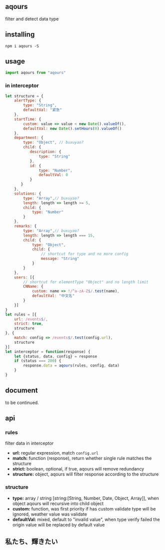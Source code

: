 ## aqours

filter and detect data type

## installing 

```shell
npm i aqours -S
```

## usage

```js
import aqours from "aqours"
```

### in interceptor

```js
let structure = {
    alertType: {
        type: "String",
        defaultVal: "紧急"
    },
    startTime: {
        custom: value => value < new Date().valueOf(),
        defaultVal: new Date().setHours(0).valueOf()
    },
    department: {
        type: "Object", // buxuyao?
        child: {
           description: {
               type: "String"
           },
           id: {
               type: "Number",
               defaultVal: 0
           }
       }
    },
    solutions: {
        type: "Array",// buxuyao?
        length: length => length >= 5,
        child: {
            type: "Number"
        }
    },
    remarks: {
        type: "Array",// buxuyao?
        length: length => length === 15,
        child: {
            type: "Object",
            child: {
                // shortcut for type and no more config
                message: "String"
            }
        }
    },
    users: [{
        // shortcut for elementType "Object" and no length limit
        CNName: {
            custom: name => !/^a-zA-Z$/.test(name),
            defaultVal: "中文名"
        }
    }]
}
let rules = [{
    url: /events$/,
    strict: true,
    structure
}, {
    match: config => /events$/.test(config.url),
    structure
}]
let interceptor = function(response) {
    let {status, data, config} = response
    if (status === 200) {
        response.data = aqours(rules, config, data)
    }
}
```

## document
to be continued.

## api

### rules

filter data in interceptor

+   **url:**  regular expression, match `config.url`
+   **match:** function (response),  return whether single rule matches the structure
+   **strict:** boolean, optional, if true, aqours will remove redundancy
+   **structure:** object, aqours will filter response according to the structure

### structure

+   **type:** array / string [string:[String, Number, Date, Object, Array]], when object aqours will recursive into child object
+   **custom:** function, was first priority if has custom validate type will be ignored, weather value was validate
+   **defaultVal:** mixed, default to "invalid value", when type verify failed the origin value will be replaced by default value



## 私たち、輝きたい
